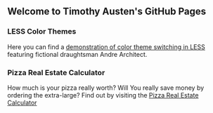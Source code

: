 ## Welcome to Timothy Austen's GitHub Pages

### LESS Color Themes

Here you can find a [demonstration of color theme switching in LESS](/less-theme) featuring fictional draughtsman Andre Architect.

### Pizza Real Estate Calculator

How much is your pizza really worth? Will You really save money by ordering the extra-large? Find out by visiting the [Pizza Real Estate Calculator](/pizza)

